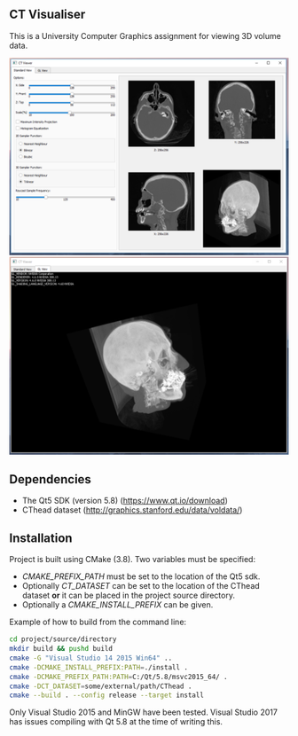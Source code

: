 ## CT Visualiser
This is a University Computer Graphics assignment for viewing 3D volume data.

![](res/view1.png)
![](res/view2.png)

## Dependencies
* The Qt5 SDK (version 5.8) (https://www.qt.io/download)
* CThead dataset (http://graphics.stanford.edu/data/voldata/)

## Installation
Project is built using CMake (3.8). Two variables must be specified:
* *CMAKE_PREFIX_PATH* must be set to the location of the Qt5 sdk.
* Optionally *CT_DATASET* can be set to the location  of the CThead dataset **or** it can be placed in the project source directory.
* Optionally a *CMAKE_INSTALL_PREFIX* can be given.

Example of how to build from the command line:
```bash
cd project/source/directory
mkdir build && pushd build
cmake -G "Visual Studio 14 2015 Win64" ..
cmake -DCMAKE_INSTALL_PREFIX:PATH=./install .
cmake -DCMAKE_PREFIX_PATH:PATH=C:/Qt/5.8/msvc2015_64/ .
cmake -DCT_DATASET=some/external/path/CThead .
cmake --build . --config release --target install
```

Only Visual Studio 2015 and MinGW have been tested. Visual Studio 2017 has issues compiling with Qt 5.8 at the time of writing this.
